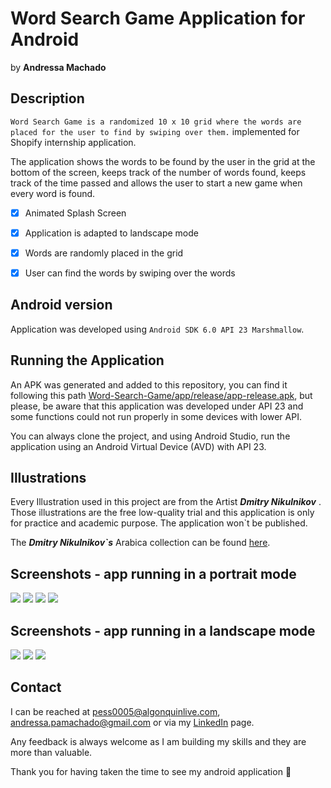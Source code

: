 # Word Search Game Application for Android
by **Andressa Machado**

## Description
`Word Search Game is a randomized 10 x 10 grid where the words are placed for the user to find by swiping over them.` implemented for Shopify internship application.

The application shows the words to be found by the user in the grid at the bottom of the screen, keeps track of the number of words found,
keeps track of the time passed and allows the user to start a new game when every word is found.

- [x] Animated Splash Screen

- [x] Application is adapted to landscape mode

- [x] Words are randomly placed in the grid

- [x] User can find the words by swiping over the words

## Android version 
Application was developed using `Android SDK 6.0 API 23 Marshmallow`.

## Running the Application
An APK was generated and added to this repository, you can find it following this path [Word-Search-Game/app/release/app-release.apk](https://github.com/andressamachado/Song-Lyrics-Search-Application/blob/master/app/release/app-release.apk), but please, be aware that this application was developed under API 23 and some functions could not run properly in some devices with lower API.

You can always clone the project, and using Android Studio, run the application using an Android Virtual Device (AVD) with API 23.

## Illustrations
Every Illustration used in this project are from the Artist **_Dmitry Nikulnikov_** .
Those illustrations are the free low-quality trial and this application is only for practice and academic purpose. The application won`t be published.

The **_Dmitry Nikulnikov`s_** Arabica collection can be found [here](https://icons8.com/illustrations/style--arabica).

## Screenshots - app running in a portrait mode 

![](screenshots/Portrait_SplashScreen.png) ![](screenshots/Portrait_NoWordFound.PNG) ![](screenshots/Portrait_WordsFound.png) ![](screenshots/Portrait_EndGame.png) 

## Screenshots - app running in a landscape mode

![](screenshots/Landscape_NoWordFound.png) ![](screenshots/Landscape_WordsFound.png) ![](screenshots/Landscape_EndGame.PNG)

## Contact 
I can be reached at pess0005@algonquinlive.com, andressa.pamachado@gmail.com or via my [LinkedIn](https://www.linkedin.com/in/andressa-machado-59705792/) page.

Any feedback is always welcome as I am building my skills and they are more than valuable. 

Thank you for having taken the time to see my android application :smiling_face_with_three_hearts:
